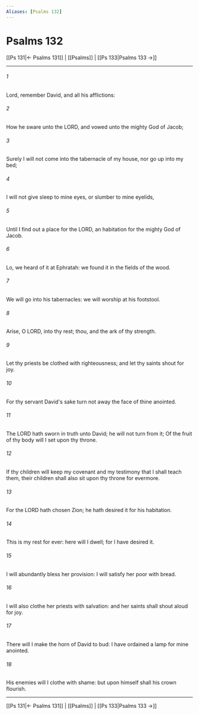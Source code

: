 ```yaml
---
Aliases: [Psalms 132]
---
```

# Psalms 132

[[Ps 131|← Psalms 131]] | [[Psalms]] | [[Ps 133|Psalms 133 →]]
***



###### 1 
Lord, remember David, and all his afflictions: 

###### 2 
How he sware unto the LORD, and vowed unto the mighty God of Jacob; 

###### 3 
Surely I will not come into the tabernacle of my house, nor go up into my bed; 

###### 4 
I will not give sleep to mine eyes, or slumber to mine eyelids, 

###### 5 
Until I find out a place for the LORD, an habitation for the mighty God of Jacob. 

###### 6 
Lo, we heard of it at Ephratah: we found it in the fields of the wood. 

###### 7 
We will go into his tabernacles: we will worship at his footstool. 

###### 8 
Arise, O LORD, into thy rest; thou, and the ark of thy strength. 

###### 9 
Let thy priests be clothed with righteousness; and let thy saints shout for joy. 

###### 10 
For thy servant David's sake turn not away the face of thine anointed. 

###### 11 
The LORD hath sworn in truth unto David; he will not turn from it; Of the fruit of thy body will I set upon thy throne. 

###### 12 
If thy children will keep my covenant and my testimony that I shall teach them, their children shall also sit upon thy throne for evermore. 

###### 13 
For the LORD hath chosen Zion; he hath desired it for his habitation. 

###### 14 
This is my rest for ever: here will I dwell; for I have desired it. 

###### 15 
I will abundantly bless her provision: I will satisfy her poor with bread. 

###### 16 
I will also clothe her priests with salvation: and her saints shall shout aloud for joy. 

###### 17 
There will I make the horn of David to bud: I have ordained a lamp for mine anointed. 

###### 18 
His enemies will I clothe with shame: but upon himself shall his crown flourish.

***
[[Ps 131|← Psalms 131]] | [[Psalms]] | [[Ps 133|Psalms 133 →]]
